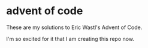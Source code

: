 # advent of code

These are my solutions to Eric Wastl's Advent of Code.

I'm so excited for it that I am creating this repo now.